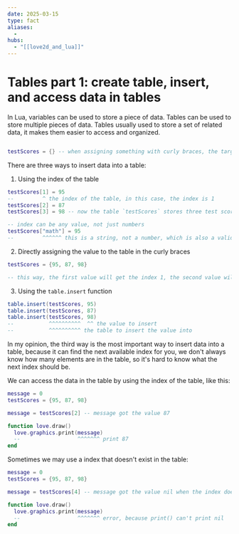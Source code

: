 ```yaml
---
date: 2025-03-15
type: fact
aliases:
  -
hubs:
  - "[[love2d_and_lua]]"
---
```


# Tables part 1: create table, insert, and access data in tables

In Lua, variables can be used to store a piece of data. Tables can be used to store multiple pieces of data. Tables usually used to store a set of related data, it makes them easier to access and organized.

```lua

testScores = {} -- when assigning something with curly braces, the target is a table, because there is nothing in the curly braces, `testScores` is an empty table.
```

There are three ways to insert data into a table:

1. Using the index of the table
```lua
testScores[1] = 95
--         ^ the index of the table, in this case, the index is 1
testScores[2] = 87
testScores[3] = 98 -- now the table `testScores` stores three test scores.

-- index can be any value, not just numbers
testScores["math"] = 95
--         ^^^^^^ this is a string, not a number, which is also a valid index
```

2. Directly assigning the value to the table in the curly braces
```lua
testScores = {95, 87, 98}

-- this way, the first value will get the index 1, the second value will get the index 2, and so on.
```

3. Using the `table.insert` function
```lua
table.insert(testScores, 95)
table.insert(testScores, 87)
table.insert(testScores, 98)
--           ^^^^^^^^^^  ^^ the value to insert
--           ^^^^^^^^^^ the table to insert the value into
```

In my opinion, the third way is the most important way to insert data into a table, because it can find the next available index for you, we don't always know how many elements are in the table, so it's hard to know what the next index should be.

We can access the data in the table by using the index of the table, like this:

```lua
message = 0
testScores = {95, 87, 98}

message = testScores[2] -- message got the value 87

function love.draw()
  love.graphics.print(message)
  --                  ^^^^^^^ print 87
end
```

Sometimes we may use a index that doesn't exist in the table:

```lua
message = 0
testScores = {95, 87, 98}

message = testScores[4] -- message got the value nil when the index doesn't exist, but this is valid in Lua, it doesn't cause an error.

function love.draw()
  love.graphics.print(message)
  --                  ^^^^^^^ error, because print() can't print nil
end
```


